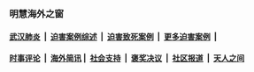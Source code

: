 
### 明慧海外之窗

####  [武汉肺炎](indexes/365.md?t=07120800) &nbsp;|&nbsp;  [迫害案例综述](indexes/328.md?t=07120800) &nbsp;|&nbsp; [迫害致死案例](indexes/277.md?t=07120800)  &nbsp;|&nbsp; [更多迫害案例](indexes/81.md?t=07120800)  &nbsp;|&nbsp; 
####  [时事评论](indexes/19.md?t=07120800) &nbsp;|&nbsp; [海外简讯](indexes/245.md?t=07120800)&nbsp;|&nbsp;  [社会支持](indexes/140.md?t=07120800) &nbsp;|&nbsp; [褒奖决议](indexes/282.md?t=07120800) &nbsp;|&nbsp; [社区报道](indexes/91.md?t=07120800)  &nbsp;|&nbsp; [天人之间](indexes/78.md?t=07120800) 

